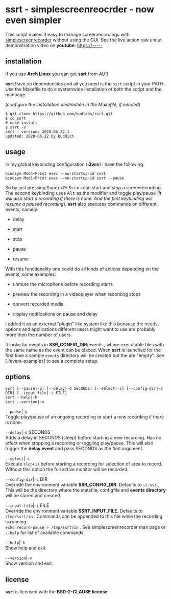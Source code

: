 # ssrt - simplescreenreocrder - now even simpler 

This script makes it easy to manage screenrecordings with
[simplescreenrecorder] without using the GUI. See the live
action raw uncut demonstration video on **youtube**:
<https://----->

[simplescreenrecorder]: https://www.maartenbaert.be/simplescreenrecorder/

## installation

If you use **Arch Linux** you can get **ssrt** from
[AUR](https://aur.archlinux.org/packages/ssrt/).  

**ssrt** have no dependencies and all you need is the
`ssrt` script in your PATH. Use the Makefile to do a
systemwide installation of both the script and the manpage.  

(*configure the installation destination in the Makefile,
if needed*)

```
$ git clone https://github.com/budlabs/ssrt.git
$ cd ssrt
# make install
$ ssrt -v
ssrt - version: 2020.06.22.1
updated: 2020-06-22 by budRich
```

usage
-----

In my global keybinding configuration (**i3wm**) i have the
following:  
```
bindsym Mod4+Print exec --no-startup-id ssrt
bindsym Mod1+Print exec --no-startup-id ssrt --pause
```


So by just pressing <kbd>Super</kbd>+<kbd>PrScrn</kbd> i
can start and stop a screenrecording. The second keybinding
uses <kbd>Alt</kbd> as the modifier and toggle play/pause
(*it will also start a recording if there is none. And the
first keybinding will resume a paused recording*). **ssrt**
also executes commands on different events, namely:  
- delay

- start

- stop

- pause

- resume


With this functionality one could do all kinds of actions
depending on the events, some examples:  
- unmute the microphone before recording starts

- preview the recording in a videoplayer when recording stops

- convert recorded media

- display notifications on pause and delay


I added it as an external "plugin" like system like this
because the needs, options and applications different users
might want to use are probably more then the number of
users.

It looks for events in **SSR_CONFIG_DIR**/events , where executable files with the same name as the event can be placed. When **ssrt** is launched for the first time a sample `events` directory will be created but the are "empty". See [./event-examples] to see a complete setup. 


options
-------

```text
ssrt [--pause|-p] [--delay|-d SECONDS] [--select|-s] [--config-dir|-c DIR] [--input-file|-i FILE]
ssrt --help|-h
ssrt --version|-v
```


`--pause`|`-p`  
Toggle play/pause of an ongoing recording or start a new
recording if there is none.

`--delay`|`-d` SECONDS  
Adds a delay in SECONDS (sleep) before starting a new
recording. Has no effect when stopping a recording or
toggling play/pause. This will also trigger the **delay
event** and pass SECONDS as the first argument.

`--select`|`-s`  
Execute `slop(1)` before starting a recording for selection
of area to record. Without this option the full active
monitor will be recorded.

`--config-dir`|`-c` DIR  
Override the environment variable **SSR_CONFIG_DIR**.
Defaults to `~/.ssr` . This will be the directory where the
statsfile, configfile and **events directory** will be
stored and created.

`--input-file`|`-i` FILE  
Override the environment variable **SSRT_INPUT_FILE**.
Defaults to `/tmp/ssrt/in` . Commands can be appended to
this file while the recording is running.  
`echo record-pause > /tmp/ssrt/in` . See simplescreenrecorder man page or `--help` for list of available commands.

`--help`|`-h`  
Show help and exit.

`--version`|`-v`  
Show version and exit.

## license

**ssrt** is licensed with the **BSD-2-CLAUSE license**


